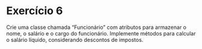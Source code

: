 # Exercício 6
Crie uma classe chamada “Funcionário” com atributos para
armazenar o nome, o salário e o cargo do funcionário. Implemente
métodos para calcular o salário líquido, considerando descontos de
impostos.